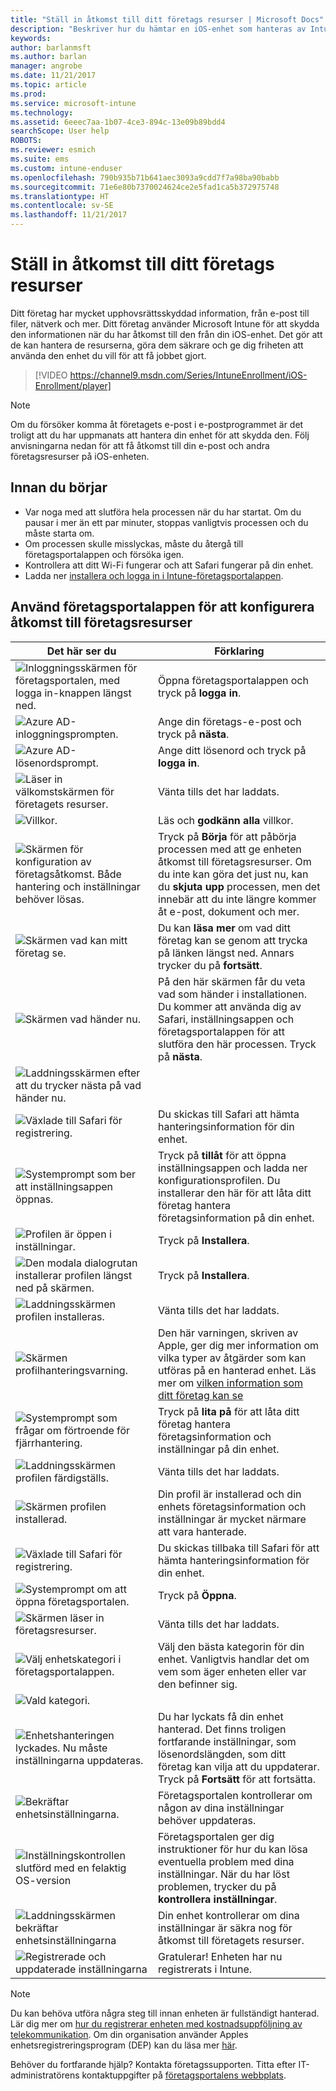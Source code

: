 ```yaml
---
title: "Ställ in åtkomst till ditt företags resurser | Microsoft Docs"
description: "Beskriver hur du hämtar en iOS-enhet som hanteras av Intune"
keywords: 
author: barlanmsft
ms.author: barlan
manager: angrobe
ms.date: 11/21/2017
ms.topic: article
ms.prod: 
ms.service: microsoft-intune
ms.technology: 
ms.assetid: 6eeec7aa-1b07-4ce3-894c-13e09b89bdd4
searchScope: User help
ROBOTS: 
ms.reviewer: esmich
ms.suite: ems
ms.custom: intune-enduser
ms.openlocfilehash: 790b935b71b641aec3093a9cdd7f7a98ba90babb
ms.sourcegitcommit: 71e6e80b7370024624ce2e5fad1ca5b372975748
ms.translationtype: HT
ms.contentlocale: sv-SE
ms.lasthandoff: 11/21/2017
---
```

# <a name="set-up-access-to-your-company-resources"></a>Ställ in åtkomst till ditt företags resurser

Ditt företag har mycket upphovsrättsskyddad information, från e-post till filer, nätverk och mer. Ditt företag använder Microsoft Intune för att skydda den informationen när du har åtkomst till den från din iOS-enhet. Det gör att de kan hantera de resurserna, göra dem säkrare och ge dig friheten att använda den enhet du vill för att få jobbet gjort.

> [!VIDEO https://channel9.msdn.com/Series/IntuneEnrollment/iOS-Enrollment/player]

> [!NOTE]
> Om du försöker komma åt företagets e-post i e-postprogrammet är det troligt att du har uppmanats att hantera din enhet för att skydda den. Följ anvisningarna nedan för att få åtkomst till din e-post och andra företagsresurser på iOS-enheten.

## <a name="before-you-start"></a>Innan du börjar

- Var noga med att slutföra hela processen när du har startat. Om du pausar i mer än ett par minuter, stoppas vanligtvis processen och du måste starta om.
- Om processen skulle misslyckas, måste du återgå till företagsportalappen och försöka igen.
- Kontrollera att ditt Wi-Fi fungerar och att Safari fungerar på din enhet.
- Ladda ner [installera och logga in i Intune-företagsportalappen](install-and-sign-in-to-the-intune-company-portal-app-ios.md).


## <a name="using-the-company-portal-app-to-set-up-access-to-company-resources"></a>Använd företagsportalappen för att konfigurera åtkomst till företagsresurser

|Det här ser du|Förklaring|
|---|---|
|![Inloggningsskärmen för företagsportalen, med logga in-knappen längst ned.](./media/ios-0-cp-enroll-1711.png)|Öppna företagsportalappen och tryck på **logga in**.|
|![Azure AD-inloggningsprompten.](./media/ios-0a-cp-enroll-1711.png)|Ange din företags-e-post och tryck på **nästa**.|
|![Azure AD-lösenordsprompt.](./media/ios-0b-cp-enroll-1711.png)|Ange ditt lösenord och tryck på **logga in**.|
|![Läser in välkomstskärmen för företagets resurser.](./media/ios-1-cp-enroll-1711.png)|Vänta tills det har laddats.|
|![Villkor.](./media/ios-2-cp-enroll-1711.png)|Läs och **godkänn alla** villkor.|
|![Skärmen för konfiguration av företagsåtkomst. Både hantering och inställningar behöver lösas.](./media/ios-3-cp-enroll-1711.png)|Tryck på **Börja** för att påbörja processen med att ge enheten åtkomst till företagsresurser. Om du inte kan göra det just nu, kan du **skjuta upp** processen, men det innebär att du inte längre kommer åt e-post, dokument och mer.|
|![Skärmen vad kan mitt företag se.](./media/ios-4-cp-enroll-1711.png)|Du kan **läsa mer** om vad ditt företag kan se genom att trycka på länken längst ned. Annars trycker du på **fortsätt**.|
|![Skärmen vad händer nu.](./media/ios-5-cp-enroll-1711.png)|På den här skärmen får du veta vad som händer i installationen. Du kommer att använda dig av Safari, inställningsappen och företagsportalappen för att slutföra den här processen. Tryck på **nästa**.|
|![Laddningsskärmen efter att du trycker nästa på vad händer nu.](./media/ios-6-cp-enroll-1711.png)||
|![Växlade till Safari för registrering.](./media/ios-7-cp-enroll-1711.png)|Du skickas till Safari att hämta hanteringsinformation för din enhet.|
|![Systemprompt som ber att inställningsappen öppnas.](./media/ios-8-cp-enroll-1711.png)|Tryck på **tillåt** för att öppna inställningsappen och ladda ner konfigurationsprofilen. Du installerar den här för att låta ditt företag hantera företagsinformation på din enhet.|
|![Profilen är öppen i inställningar.](./media/ios-9-cp-enroll-1711.png)|Tryck på **Installera**.|
|![Den modala dialogrutan installerar profilen längst ned på skärmen.](./media/ios-10-cp-enroll-1711.png)|Tryck på **Installera**.|
|![Laddningsskärmen profilen installeras.](./media/ios-11-cp-enroll-1711.png)|Vänta tills det har laddats.|
|![Skärmen profilhanteringsvarning.](./media/ios-12-cp-enroll-1711.png)|Den här varningen, skriven av Apple, ger dig mer information om vilka typer av åtgärder som kan utföras på en hanterad enhet. Läs mer om [vilken information som ditt företag kan se](what-info-can-your-company-see-when-you-enroll-your-device-in-intune.md)|
|![Systemprompt som frågar om förtroende för fjärrhantering.](./media/ios-13-cp-enroll-1711.png)|Tryck på **lita på** för att låta ditt företag hantera företagsinformation och inställningar på din enhet.|
|![Laddningsskärmen profilen färdigställs.](./media/ios-14-cp-enroll-1711.png)|Vänta tills det har laddats.|
|![Skärmen profilen installerad.](./media/ios-15-cp-enroll-1711.png)|Din profil är installerad och din enhets företagsinformation och inställningar är mycket närmare att vara hanterade.|
|![Växlade till Safari för registrering.](./media/ios-16-cp-enroll-1711.png)|Du skickas tillbaka till Safari för att hämta hanteringsinformation för din enhet. |
|![Systemprompt om att öppna företagsportalen.](./media/ios-17-cp-enroll-1711.png)|Tryck på **Öppna**.|
|![Skärmen läser in företagsresurser.](./media/ios-18-cp-enroll-1711.png)|Vänta tills det har laddats.|
|![Välj enhetskategori i företagsportalappen.](./media/ios-19-cp-enroll-1711.png)|Välj den bästa kategorin för din enhet. Vanligtvis handlar det om vem som äger enheten eller var den befinner sig.|
|![Vald kategori.](./media/ios-20-cp-enroll-1711.png)||
|![Enhetshanteringen lyckades. Nu måste inställningarna uppdateras.](./media/ios-21-cp-enroll-1711.png)|Du har lyckats få din enhet hanterad. Det finns troligen fortfarande inställningar, som lösenordslängden, som ditt företag kan vilja att du uppdaterar. Tryck på **Fortsätt** för att fortsätta.|
|![Bekräftar enhetsinställningarna.](./media/ios-22-cp-enroll-1711.png)|Företagsportalen kontrollerar om någon av dina inställningar behöver uppdateras.|
|![Inställningskontrollen slutförd med en felaktig OS-version](./media/ios-23-cp-enroll-1711.png)|Företagsportalen ger dig instruktioner för hur du kan lösa eventuella problem med dina inställningar. När du har löst problemen, trycker du på **kontrollera inställningar**.|
|![Laddningsskärmen bekräftar enhetsinställningarna](./media/ios-24-cp-enroll-1711.png)|Din enhet kontrollerar om dina inställningar är säkra nog för åtkomst till företagets resurser.|
|![Registrerade och uppdaterade inställningarna](./media/ios-25-cp-enroll-1711.png)|Gratulerar! Enheten har nu registrerats i Intune.|

> [!Note]
> Du kan behöva utföra några steg till innan enheten är fullständigt hanterad. Lär dig mer om [hur du registrerar enheten med kostnadsuppföljning av telekommunikation](enroll-your-device-with-telecom-expense-management-ios.md). Om din organisation använder Apples enhetsregistreringsprogram (DEP) kan du läsa mer [här](enroll-your-device-dep-ios.md).

Behöver du fortfarande hjälp? Kontakta företagssupporten. Titta efter IT-administratörens kontaktuppgifter på [företagsportalens webbplats](https://portal.manage.microsoft.com).
